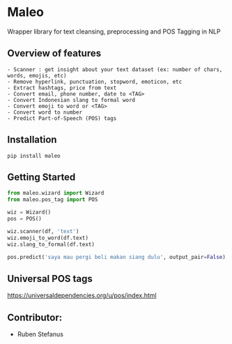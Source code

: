 # Maleo
Wrapper library for text cleansing, preprocessing and POS Tagging in NLP

## Overview of features
    - Scanner : get insight about your text dataset (ex: number of chars, words, emojis, etc)
    - Remove hyperlink, punctuation, stopword, emoticon, etc
    - Extract hashtags, price from text
    - Convert email, phone number, date to <TAG>
    - Convert Indonesian slang to formal word
    - Convert emoji to word or <TAG>
    - Convert word to number
    - Predict Part-of-Speech (POS) tags

## Installation
```
pip install maleo
```

## Getting Started
```python
from maleo.wizard import Wizard
from maleo.pos_tag import POS

wiz = Wizard()
pos = POS()

wiz.scanner(df, 'text')
wiz.emoji_to_word(df.text)
wiz.slang_to_formal(df.text)

pos.predict('saya mau pergi beli makan siang dulu', output_pair=False)
```

## Universal POS tags
https://universaldependencies.org/u/pos/index.html

## Contributor:
- Ruben Stefanus
